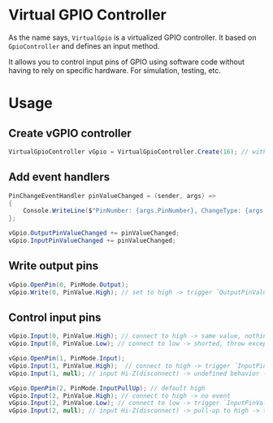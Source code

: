 # Virtual GPIO Controller

As the name says, `VirtualGpio` is a virtualized GPIO controller. It based on `GpioController` and defines an input method.

It allows you to control input pins of GPIO using software code without having to rely on specific hardware. For simulation, testing, etc.

# Usage

## Create vGPIO controller

```csharp
VirtualGpioController vGpio = VirtualGpioController.Create(16); // with 16 pins
```

## Add event handlers

```csharp
PinChangeEventHandler pinValueChanged = (sender, args) =>
{
    Console.WriteLine($"PinNumber: {args.PinNumber}, ChangeType: {args.ChangeType}");
};

vGpio.OutputPinValueChanged += pinValueChanged;
vGpio.InputPinValueChanged += pinValueChanged;
```

## Write output pins

```csharp
vGpio.OpenPin(0, PinMode.Output);
vGpio.Write(0, PinValue.High); // set to high -> trigger `OutputPinValueChanged` event
```

## Control input pins

```csharp
vGpio.Input(0, PinValue.High); // connect to high -> same value, nothing happend
vGpio.Input(0, PinValue.Low); // connect to low -> shorted, throw exception
```

```csharp
vGpio.OpenPin(1, PinMode.Input);
vGpio.Input(1, PinValue.High);  // connect to high -> trigger `InputPinValueChanged` event
vGpio.Input(1, null); // input Hi-Z(disconnect) -> undefined behavior -> stay high -> no event
```

```csharp
vGpio.OpenPin(2, PinMode.InputPullUp); // default high
vGpio.Input(2, PinValue.High); // connect to high -> no event
vGpio.Input(2, PinValue.Low); // connect to low -> trigger `InputPinValueChanged` event
vGpio.Input(2, null); // input Hi-Z(disconnect) -> pull-up to high -> trigger `InputPinValueChanged` event
```
